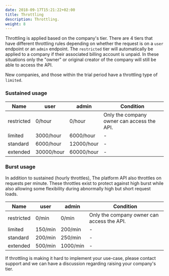 ```yaml
---
date: 2018-09-17T15:21:22+02:00
title: Throttling
description: Throttling.
weight: 8
---
```


Throttling is applied based on the company's tier. There are 4 tiers that have different throttling rules depending on whether the request is on a `user` endpoint or an `admin` endpoint. The `restricted` tier will automatically be applied to a company if their associated billing account is unpaid. In these situations only the "owner" or original creator of the company will still be able to access the API.

New companies, and those within the trial period have a throttling type of `limited`. 

### Sustained usage

Name| user | admin | Condition
---|---|---|---
restricted | 0/hour | 0/hour | Only the company owner can access the API.
limited | 3000/hour | 6000/hour | -
standard | 6000/hour | 12000/hour | -
extended | 30000/hour | 60000/hour | -

### Burst usage

In addition to sustained (hourly throttles), The platform API also throttles on requests per minute. These throttles exist to protect against high burst while also allowing some flexibility during abnormally high but short request loads.

Name| user | admin | Condition
---|---|---|---
restricted | 0/min | 0/min | Only the company owner can access the API.
limited | 150/min | 200/min | -
standard | 200/min | 250/min | -
extended | 500/min | 1000/min | -

<aside class="notice">
	If throttling is making it hard to implement your use-case, please contact support and we can have a discussion regarding raising your company's tier.
</aside>
